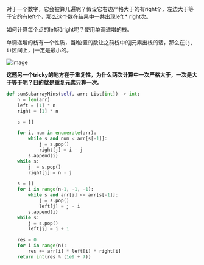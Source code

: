 

对于一个数字，它会被算几遍呢？假设它右边严格大于的有right个，左边大于等于它的有left个，那么这个数在结果中一共出现left * right次。

如何计算每个点的left和right呢？使用单调递增的栈。

单调递增的栈有一个性质，当i位置的数让之前栈中的j元素出栈的话，那么在`[j, i)`区间上，j一定是最小的。

![image](https://user-images.githubusercontent.com/85326814/145665754-60173583-0b99-4694-8746-5ee2fc29e776.png)

**这题另一个tricky的地方在于重复性，为什么两次计算中一次严格大于，一次是大于等于呢？目的就是重复元素只算一次。**

```python
def sumSubarrayMins(self, arr: List[int]) -> int:
    n = len(arr)
    left = [1] * n
    right = [1] * n

    s = []

    for i, num in enumerate(arr):
        while s and num < arr[s[-1]]:
            j = s.pop()
            right[j] = i - j
        s.append(i)
    while s:
        j  = s.pop()
        right[j] = n - j

    s = []
    for i in range(n-1, -1, -1):
        while s and arr[i] <= arr[s[-1]]:
            j = s.pop()
            left[j] = j - i
        s.append(i)
    while s:
        j = s.pop()
        left[j] = j + 1

    res = 0
    for i in range(n):
        res += arr[i] * left[i] * right[i]
    return int(res % (1e9 + 7))
```
